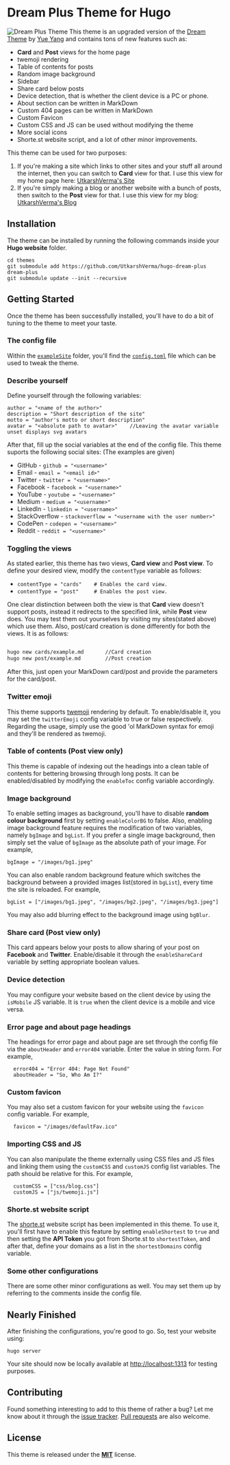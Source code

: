 # Dream Plus Theme for Hugo

![Dream Plus Theme](https://github.com/UtkarshVerma/hugo-dream-plus/blob/master/images/original.png)
This theme is an upgraded version of the [Dream Theme](https://github.com/g1eny0ung/hugo-theme-dream) by [Yue Yang](https://github.com/g1eny0ung) and contains tons of new features such as:

* **Card** and **Post** views for the home page
* twemoji rendering
* Table of contents for posts
* Random image background
* Sidebar
* Share card below posts
* Device detection, that is whether the client device is a PC or phone.
* About section can be written in MarkDown
* Custom 404 pages can be written in MarkDown
* Custom Favicon
* Custom CSS and JS can be used without modifying the theme
* More social icons
* Shorte.st website script, and a lot of other minor improvements.

This theme can be used for two purposes:

1. If you're making a site which links to other sites and your stuff all around the internet, then you can switch to **Card** view for that. I use this view for my home page here: [UtkarshVerma's Site](https://utkarshverma.me)
2. If you're simply making a blog or another website with a bunch of posts, then switch to the **Post** view for that. I use this view for my blog: [UtkarshVerma's Blog](https://blog.utkarshverma.me)

## Installation
The theme can be installed by running the following commands inside your **Hugo website** folder.
```shell
cd themes
git submodule add https://github.com/UtkarshVerma/hugo-dream-plus dream-plus
git submodule update --init --recursive
```

## Getting Started
Once the theme has been successfully installed, you'll have to do a bit of tuning to the theme to meet your taste.

### The config file
Within the [`exampleSite`](/exampleSite) folder, you'll find the [`config.toml`](/exampleSite/config.toml) file which can be used to tweak the theme.

### Describe yourself
Define yourself through the following variables:
```
author = "<name of the author>"
description = "Short description of the site"
motto = "author's motto or short description"
avatar = "<absolute path to avatar>"	//Leaving the avatar variable unset displays svg avatars
```
After that, fill up the social variables at the end of the config file. This theme suports the following social sites: (The examples are given)

* GitHub    - `github = "<username>"`
* Email     - `email = "<email id>"`
* Twitter   - `twitter = "<username>"`
* Facebook  - `facebook = "<username>"`
* YouTube   - `youtube = "<username>"`
* Medium    - `medium = "<username>"`
* LinkedIn  - `linkedin = "<username>"`
* StackOverflow - `stackoverflow = "<username with the user number>"`
* CodePen   - `codepen = "<username>"`
* Reddit    - `reddit = "<username>"`

### Toggling the views
As stated earlier, this theme has two views, **Card view** and **Post view**. To define your desired view, modify the `contentType` variable as follows:
* `contentType = "cards"    # Enables the card view.`   
* `contentType = "post"     # Enables the post view.`

One clear distinction between both the view is that **Card** view doesn't support posts, instead it redirects to the specified link, while **Post** view does.
You may test them out yourselves by visiting my sites(stated above) which use them.
Also, post/card creation is done differently for both the views. It is as follows:

```sh

hugo new cards/example.md		//Card creation
hugo new post/example.md		//Post creation

```

After this, just open your MarkDown card/post and provide the parameters for the card/post.

### Twitter emoji
This theme supports [twemoji](https://github.com/twitter/twemoji) rendering by default. To enable/disable it, you may set the `twitterEmoji` config variable to true or false respectively.
Regarding the usage, simply use the good 'ol MarkDown syntax for emoji and they'll be rendered as twemoji.

### Table of contents (Post view only)
This theme is capable of indexing out the headings into a clean table of contents for bettering browsing through long posts. It can be enabled/disabled by modifying the `enableToc` config variable accordingly.

### Image background
To enable setting images as background, you'll have to disable **random colour background** first by setting `enableColorBG` to false.
Also, enabling image background feature requires the modification of two variables, namely `bgImage` and `bgList`. If you prefer a single image background, then simply set the value of `bgImage` as the absolute path of your image. For example,
```
bgImage = "/images/bg1.jpeg"
```
You can also enable random background feature which switches the background between a provided images list(stored in `bgList`), every time the site is reloaded. For example,
```
bgList = ["/images/bg1.jpeg", "/images/bg2.jpeg", "/images/bg3.jpeg"]
```
You may also add blurring effect to the background image using `bgBlur`.

###  Share card (Post view only)
This card appears below your posts to allow sharing of your post on **Facebook** and **Twitter**. Enable/disable it through the `enableShareCard` variable by setting appropriate boolean values.

### Device detection
You may configure your website based on the client device by using the `isMobile` JS variable. It is `true` when the client device is a mobile and vice versa.

### Error page and about page headings
The headings for error page and about page are set through the config file via the `aboutHeader` and `error404` variable. Enter the value in string form. For example,
```
  error404 = "Error 404: Page Not Found"
  aboutHeader = "So, Who Am I?"
```

### Custom favicon
You may also set a custom favicon for your website using the `favicon` config variable. For example,
```
  favicon = "/images/defaultFav.ico"
```

### Importing CSS and JS
You can also manipulate the theme externally using CSS files and JS files and linking them using the `customCSS` and `customJS` config list variables. The path should be relative for this. For example,
```
  customCSS = ["css/blog.css"]
  customJS = ["js/twemoji.js"]
```

### Shorte.st website script
The [shorte.st](https://shorte.st) website script has been implemented in this theme. To use it, you'll first have to enable this feature by setting `enableShortest` to `true` and then setting the **API Token** you got from Shorte.st to `shortestToken`, and after that, define your domains as a list in the `shortestDomains` config variable.

### Some other configurations
There are some other minor configurations as well. You may set them up by referring to the comments inside the config file.

## Nearly Finished
After finishing the configurations, you're good to go. So, test your website using:
```
hugo server
```
Your site should now be locally available at [http://localhost:1313](http://localhost:1313) for testing purposes.

## Contributing
Found something interesting to add to this theme of rather a bug? Let me know about it through the [issue tracker](https://github.com/UtkarshVerma/hugo-dream-plus/issues). [Pull requests](https://github.com/UtkarshVerma/hugo-dream-plus/pulls) are also welcome.

## License 
This theme is released under the [**MIT**](/LICENSE.MD) license.


